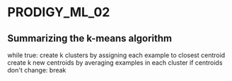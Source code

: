# PRODIGY_ML_02

## Summarizing the k-means algorithm

while true:
  create k clusters by assigning each example to closest centroid
  create k new centroids by averaging examples in each cluster
  if centroids don't change:
    break

